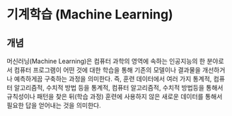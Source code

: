 #  기계학습 (Machine Learning)

## 개념

머신러닝(Machine Learning)은 컴퓨터 과학의 영역에 속하는 인공지능의 한 분야로서 컴퓨터 프로그램이 어떤 것에 대한 학습을 통해 기존의 모델이나 결과물을 개선하거나 예측하게끔 구축하는 과정을 의미한다. 즉, 훈련 데이터에서 여러 가지 통계적, 컴퓨터 알고리즘적, 수치적 방법 등을 통계적, 컴퓨터 알고리즘적, 수치적 방법등을 통해서 규칙성이나 패턴을 찾은 뒤(학습 과정) 훈련에 사용하지 않은 새로운 데이터를 통해서 필요한 답을 얻어내는 것을 의미한다. 



